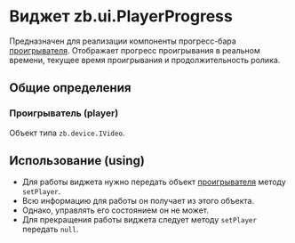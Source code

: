 # Виджет zb.ui.PlayerProgress

Предназначен для реализации компоненты прогресс-бара [проигрывателя](#markdown-header-player).
Отображает прогресс проигрывания в реальном времени, текущее время проигрывания и продолжительность ролика.

## Общие определения

### Проигрыватель (player)
Объект типа `zb.device.IVideo`.

## Использование (using)

* Для работы виджета нужно передать объект [проигрывателя](#markdown-header-player) методу `setPlayer`.
* Всю информацию для работы он получает из этого объекта.
* Однако, управлять его состоянием он не может.
* Для прекращения работы виджета следует методу `setPlayer` передать `null`.
